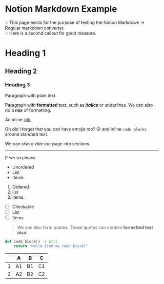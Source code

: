 # Notion Markdown Example

<aside>
💡 This page exists for the purpose of testing the Notion Markdown → Regular markdown converter.

</aside>

<aside>
💡 Here is a second callout for good measure.

</aside>

# Heading 1

## Heading 2

### Heading 3

Paragraph with plain text.

Paragraph with ******************formatted****************** text, such as *******italics******* or underlines. We can also do a ***mix*** of formatting.

An inline [link](https://google.com).

Oh did I forget that you can have emojis too? 😛 and inline `code blocks` around standard text.

We can also divide our page into sections.

---

If we so please.

- Unordered
- List
- Items.

1. Ordered
2. list
3. items.

- [ ]  Checkable
- [ ]  List
- [ ]  Items

> We can also form quotes. These quotes can contain ****************************formatted text**************************** *****also*****.

```python
def code_block() -> str:
    return "Hello from my code block!"
```

|  | A | B | C |
| --- | --- | --- | --- |
| 1 | A1 | B1 | C1 |
| 2 | A2 | B2 | C2 |
